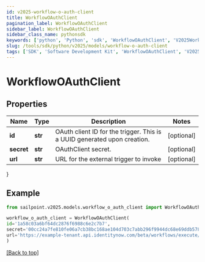 ```yaml
---
id: v2025-workflow-o-auth-client
title: WorkflowOAuthClient
pagination_label: WorkflowOAuthClient
sidebar_label: WorkflowOAuthClient
sidebar_class_name: pythonsdk
keywords: ['python', 'Python', 'sdk', 'WorkflowOAuthClient', 'V2025WorkflowOAuthClient'] 
slug: /tools/sdk/python/v2025/models/workflow-o-auth-client
tags: ['SDK', 'Software Development Kit', 'WorkflowOAuthClient', 'V2025WorkflowOAuthClient']
---
```


# WorkflowOAuthClient


## Properties

Name | Type | Description | Notes
------------ | ------------- | ------------- | -------------
**id** | **str** | OAuth client ID for the trigger. This is a UUID generated upon creation. | [optional] 
**secret** | **str** | OAuthClient secret. | [optional] 
**url** | **str** | URL for the external trigger to invoke | [optional] 
}

## Example

```python
from sailpoint.v2025.models.workflow_o_auth_client import WorkflowOAuthClient

workflow_o_auth_client = WorkflowOAuthClient(
id='1a58c03a6bf64dc2876f6988c6e2c7b7',
secret='00cc24a7fe810fe06a7cb38bc168ae104d703c7abb296f9944dc68e69ddb578b',
url='https://example-tenant.api.identitynow.com/beta/workflows/execute/external/c17bea3a-574d-453c-9e04-4365fbf5af0b'
)

```
[[Back to top]](#) 

